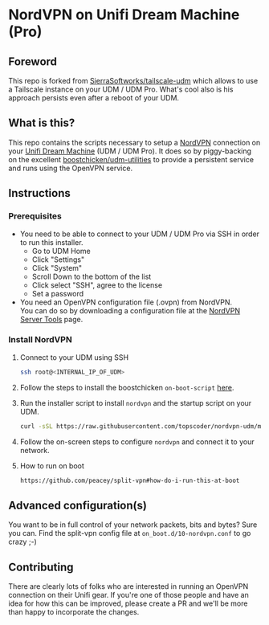 # NordVPN on Unifi Dream Machine (Pro)

## Foreword

This repo is forked from [SierraSoftworks/tailscale-udm](https://github.com/SierraSoftworks/tailscale-udm) which allows to use a Tailscale instance on your UDM / UDM Pro. What's cool also is his approach persists even after a reboot of your UDM.

## What is this?

This repo contains the scripts necessary to setup a [NordVPN](https://www.nordvpn.com/) connection on your [Unifi Dream Machine](https://unifi-network.ui.com/dreammachine) (UDM / UDM Pro).
It does so by piggy-backing on the excellent [boostchicken/udm-utilities](https://github.com/boostchicken/udm-utilities)
to provide a persistent service and runs using the OpenVPN service.

## Instructions

### Prerequisites

- You need to be able to connect to your UDM / UDM Pro via SSH in order to run this installer.
  - Go to UDM Home
  - Click "Settings"
  - Click "System"
  - Scroll Down to the bottom of the list
  - Click select "SSH", agree to the license
  - Set a password
- You need an OpenVPN configuration file (.ovpn) from NordVPN. <br>
   You can do so by downloading a configuration file at the [NordVPN Server Tools](https://nordvpn.com/servers/tools/) page.

### Install NordVPN

1. Connect to your UDM using SSH 
   ```sh
   ssh root@<INTERNAL_IP_OF_UDM>
   ```
1. Follow the steps to install the boostchicken `on-boot-script` [here](https://github.com/boostchicken/udm-utilities/tree/master/on-boot-script).

1. Run the installer script to install `nordvpn` and the startup script on your UDM.
   
   ```sh
   curl -sSL https://raw.githubusercontent.com/topscoder/nordvpn-udm/main/installer.sh | sh
   ```
1. Follow the on-screen steps to configure `nordvpn` and connect it to your network.

1. How to run on boot

   ```sh
   https://github.com/peacey/split-vpn#how-do-i-run-this-at-boot
   ```

<!-- 4. Confirm that `tailscale` is working by running `/mnt/data/tailscale/tailscale status` -->

<!-- ### Upgrade Tailscale
Upgrading can be done by running the upgrade script below.

```sh
/mnt/data/tailscale/upgrade.sh 1.12.3
```

### Remove Tailscale
To remove Tailscale, you can run the following command, or run the steps below manually.
   
```sh
curl -sSL https://raw.githubusercontent.com/topscoder/nordvpn-udm/main/uninstall.sh | sh
```

1. Kill the `tailscaled` daemon.
   
   ```sh
   ps | grep tailscaled
   kill <PID>
   ```
2. Remove the boot script using `rm /mnt/data/on_boot.d/10-tailscaled.sh`
3. Have tailscale cleanup after itself using `/mnt/data/tailscale/tailscaled --cleanup`.
4. Remove the tailscale binaries and state using `rm -Rf /mnt/data/tailscale`.

-->

## Advanced configuration(s)

You want to be in full control of your network packets, bits and bytes? Sure you can. Find the split-vpn config file at `on_boot.d/10-nordvpn.conf` to go crazy ;-)

## Contributing

There are clearly lots of folks who are interested in running an OpenVPN connection on their Unifi gear. If
you're one of those people and have an idea for how this can be improved, please create a
PR and we'll be more than happy to incorporate the changes.

